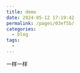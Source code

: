 ```yaml
---
title: demo
date: 2024-05-12 17:19:42
permalink: /pages/03ef5b/
categories:
  - blog
tags:
  - 
---
```

一样一样